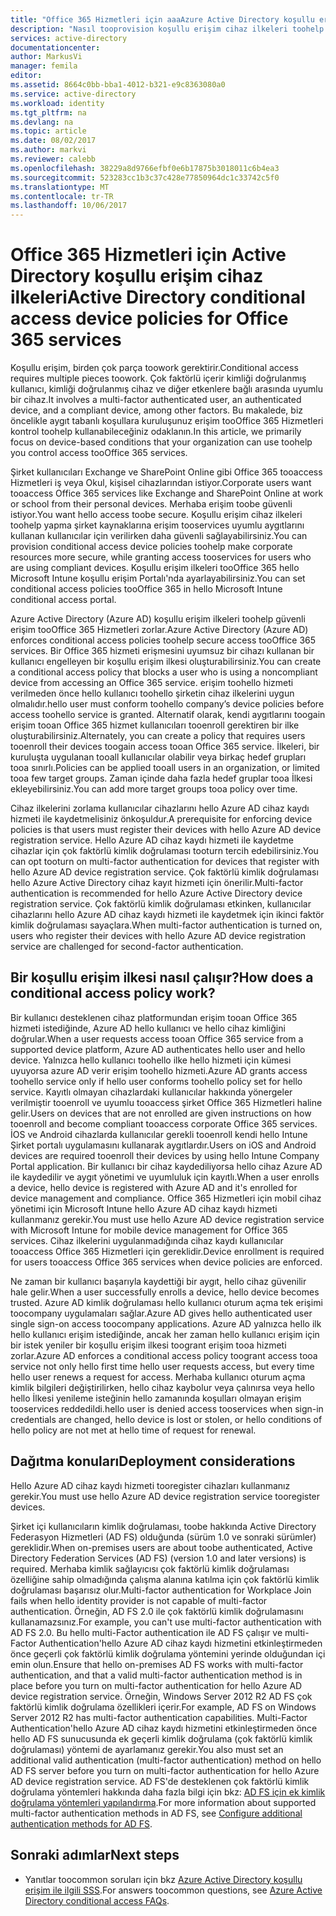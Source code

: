 ```yaml
---
title: "Office 365 Hizmetleri için aaaAzure Active Directory koşullu erişim cihaz ilkeleri | Microsoft Docs"
description: "Nasıl tooprovision koşullu erişim cihaz ilkeleri toohelp hale şirket kaynaklarına daha güvenli kullanıcı uyumluluk ve erişim tooservices korurken hakkında bilgi edinin."
services: active-directory
documentationcenter: 
author: MarkusVi
manager: femila
editor: 
ms.assetid: 8664c0bb-bba1-4012-b321-e9c8363080a0
ms.service: active-directory
ms.workload: identity
ms.tgt_pltfrm: na
ms.devlang: na
ms.topic: article
ms.date: 08/02/2017
ms.author: markvi
ms.reviewer: calebb
ms.openlocfilehash: 38229a8d9766efbf0e6b17875b3018011c6b4ea3
ms.sourcegitcommit: 523283cc1b3c37c428e77850964dc1c33742c5f0
ms.translationtype: MT
ms.contentlocale: tr-TR
ms.lasthandoff: 10/06/2017
---
```

# <a name="active-directory-conditional-access-device-policies-for-office-365-services"></a><span data-ttu-id="d0e71-103">Office 365 Hizmetleri için Active Directory koşullu erişim cihaz ilkeleri</span><span class="sxs-lookup"><span data-stu-id="d0e71-103">Active Directory conditional access device policies for Office 365 services</span></span>

<span data-ttu-id="d0e71-104">Koşullu erişim, birden çok parça toowork gerektirir.</span><span class="sxs-lookup"><span data-stu-id="d0e71-104">Conditional access requires multiple pieces toowork.</span></span> <span data-ttu-id="d0e71-105">Çok faktörlü içerir kimliği doğrulanmış kullanıcı, kimliği doğrulanmış cihaz ve diğer etkenlere bağlı arasında uyumlu bir cihaz.</span><span class="sxs-lookup"><span data-stu-id="d0e71-105">It involves a multi-factor authenticated user, an authenticated device, and a compliant device, among other factors.</span></span> <span data-ttu-id="d0e71-106">Bu makalede, biz öncelikle aygıt tabanlı koşullara kuruluşunuz erişim tooOffice 365 Hizmetleri kontrol toohelp kullanabileceğiniz odaklanın.</span><span class="sxs-lookup"><span data-stu-id="d0e71-106">In this article, we primarily focus on device-based conditions that your organization can use toohelp you control access tooOffice 365 services.</span></span> 

<span data-ttu-id="d0e71-107">Şirket kullanıcıları Exchange ve SharePoint Online gibi Office 365 tooaccess Hizmetleri iş veya Okul, kişisel cihazlarından istiyor.</span><span class="sxs-lookup"><span data-stu-id="d0e71-107">Corporate users want tooaccess Office 365 services like Exchange and SharePoint Online at work or school from their personal devices.</span></span> <span data-ttu-id="d0e71-108">Merhaba erişim toobe güvenli istiyor.</span><span class="sxs-lookup"><span data-stu-id="d0e71-108">You want hello access toobe secure.</span></span> <span data-ttu-id="d0e71-109">Koşullu erişim cihaz ilkeleri toohelp yapma şirket kaynaklarına erişim tooservices uyumlu aygıtlarını kullanan kullanıcılar için verilirken daha güvenli sağlayabilirsiniz.</span><span class="sxs-lookup"><span data-stu-id="d0e71-109">You can provision conditional access device policies toohelp make corporate resources more secure, while granting access tooservices for users who are using compliant devices.</span></span> <span data-ttu-id="d0e71-110">Koşullu erişim ilkeleri tooOffice 365 hello Microsoft Intune koşullu erişim Portalı'nda ayarlayabilirsiniz.</span><span class="sxs-lookup"><span data-stu-id="d0e71-110">You can set conditional access policies tooOffice 365 in hello Microsoft Intune conditional access portal.</span></span>

<span data-ttu-id="d0e71-111">Azure Active Directory (Azure AD) koşullu erişim ilkeleri toohelp güvenli erişim tooOffice 365 Hizmetleri zorlar.</span><span class="sxs-lookup"><span data-stu-id="d0e71-111">Azure Active Directory (Azure AD) enforces conditional access policies toohelp secure access tooOffice 365 services.</span></span> <span data-ttu-id="d0e71-112">Bir Office 365 hizmeti erişmesini uyumsuz bir cihazı kullanan bir kullanıcı engelleyen bir koşullu erişim ilkesi oluşturabilirsiniz.</span><span class="sxs-lookup"><span data-stu-id="d0e71-112">You can create a conditional access policy that blocks a user who is using a noncompliant device from accessing an Office 365 service.</span></span> <span data-ttu-id="d0e71-113">erişim toohello hizmeti verilmeden önce hello kullanıcı toohello şirketin cihaz ilkelerini uygun olmalıdır.</span><span class="sxs-lookup"><span data-stu-id="d0e71-113">hello user must conform toohello company’s device policies before access toohello service is granted.</span></span> <span data-ttu-id="d0e71-114">Alternatif olarak, kendi aygıtlarını toogain erişim tooan Office 365 hizmet kullanıcıları tooenroll gerektiren bir ilke oluşturabilirsiniz.</span><span class="sxs-lookup"><span data-stu-id="d0e71-114">Alternately, you can create a policy that requires users tooenroll their devices toogain access tooan Office 365 service.</span></span> <span data-ttu-id="d0e71-115">İlkeleri, bir kuruluşta uygulanan tooall kullanıcılar olabilir veya birkaç hedef grupları tooa sınırlı.</span><span class="sxs-lookup"><span data-stu-id="d0e71-115">Policies can be applied tooall users in an organization, or limited tooa few target groups.</span></span> <span data-ttu-id="d0e71-116">Zaman içinde daha fazla hedef gruplar tooa İlkesi ekleyebilirsiniz.</span><span class="sxs-lookup"><span data-stu-id="d0e71-116">You can add more target groups tooa policy over time.</span></span>

<span data-ttu-id="d0e71-117">Cihaz ilkelerini zorlama kullanıcılar cihazlarını hello Azure AD cihaz kaydı hizmeti ile kaydetmelisiniz önkoşuldur.</span><span class="sxs-lookup"><span data-stu-id="d0e71-117">A prerequisite for enforcing device policies is that users must register their devices with hello Azure AD device registration service.</span></span> <span data-ttu-id="d0e71-118">Hello Azure AD cihaz kaydı hizmeti ile kaydetme cihazlar için çok faktörlü kimlik doğrulaması tooturn tercih edebilirsiniz.</span><span class="sxs-lookup"><span data-stu-id="d0e71-118">You can opt tooturn on multi-factor authentication for devices that register with hello Azure AD device registration service.</span></span> <span data-ttu-id="d0e71-119">Çok faktörlü kimlik doğrulaması hello Azure Active Directory cihaz kayıt hizmeti için önerilir.</span><span class="sxs-lookup"><span data-stu-id="d0e71-119">Multi-factor authentication is recommended for hello Azure Active Directory device registration service.</span></span> <span data-ttu-id="d0e71-120">Çok faktörlü kimlik doğrulaması etkinken, kullanıcılar cihazlarını hello Azure AD cihaz kaydı hizmeti ile kaydetmek için ikinci faktör kimlik doğrulaması sayaçlara.</span><span class="sxs-lookup"><span data-stu-id="d0e71-120">When multi-factor authentication is turned on, users who register their devices with hello Azure AD device registration service are challenged for second-factor authentication.</span></span>

## <a name="how-does-a-conditional-access-policy-work"></a><span data-ttu-id="d0e71-121">Bir koşullu erişim ilkesi nasıl çalışır?</span><span class="sxs-lookup"><span data-stu-id="d0e71-121">How does a conditional access policy work?</span></span>

<span data-ttu-id="d0e71-122">Bir kullanıcı desteklenen cihaz platformundan erişim tooan Office 365 hizmeti istediğinde, Azure AD hello kullanıcı ve hello cihaz kimliğini doğrular.</span><span class="sxs-lookup"><span data-stu-id="d0e71-122">When a user requests access tooan Office 365 service from a supported device platform, Azure AD authenticates hello user and hello device.</span></span> <span data-ttu-id="d0e71-123">Yalnızca hello kullanıcı toohello ilke hello hizmeti için kümesi uyuyorsa azure AD verir erişim toohello hizmeti.</span><span class="sxs-lookup"><span data-stu-id="d0e71-123">Azure AD grants access toohello service only if hello user conforms toohello policy set for hello service.</span></span> <span data-ttu-id="d0e71-124">Kayıtlı olmayan cihazlardaki kullanıcılar hakkında yönergeler verilmiştir tooenroll ve uyumlu tooaccess şirket Office 365 Hizmetleri haline gelir.</span><span class="sxs-lookup"><span data-stu-id="d0e71-124">Users on devices that are not enrolled are given instructions on how tooenroll and become compliant tooaccess corporate Office 365 services.</span></span> <span data-ttu-id="d0e71-125">İOS ve Android cihazlarda kullanıcılar gerekli tooenroll kendi hello Intune Şirket portalı uygulamasını kullanarak aygıtlardır.</span><span class="sxs-lookup"><span data-stu-id="d0e71-125">Users on iOS and Android devices are required tooenroll their devices by using hello Intune Company Portal application.</span></span> <span data-ttu-id="d0e71-126">Bir kullanıcı bir cihaz kaydediliyorsa hello cihaz Azure AD ile kaydedilir ve aygıt yönetimi ve uyumluluk için kayıtlı.</span><span class="sxs-lookup"><span data-stu-id="d0e71-126">When a user enrolls a device, hello device is registered with Azure AD and it's enrolled for device management and compliance.</span></span> <span data-ttu-id="d0e71-127">Office 365 Hizmetleri için mobil cihaz yönetimi için Microsoft Intune hello Azure AD cihaz kaydı hizmeti kullanmanız gerekir.</span><span class="sxs-lookup"><span data-stu-id="d0e71-127">You must use hello Azure AD device registration service with Microsoft Intune for mobile device management for Office 365 services.</span></span> <span data-ttu-id="d0e71-128">Cihaz ilkelerini uygulanmadığında cihaz kaydı kullanıcılar tooaccess Office 365 Hizmetleri için gereklidir.</span><span class="sxs-lookup"><span data-stu-id="d0e71-128">Device enrollment is required for users tooaccess Office 365 services when device policies are enforced.</span></span>

<span data-ttu-id="d0e71-129">Ne zaman bir kullanıcı başarıyla kaydettiği bir aygıt, hello cihaz güvenilir hale gelir.</span><span class="sxs-lookup"><span data-stu-id="d0e71-129">When a user successfully enrolls a device, hello device becomes trusted.</span></span> <span data-ttu-id="d0e71-130">Azure AD kimlik doğrulaması hello kullanıcı oturum açma tek erişimi toocompany uygulamaları sağlar.</span><span class="sxs-lookup"><span data-stu-id="d0e71-130">Azure AD gives hello authenticated user single sign-on access toocompany applications.</span></span> <span data-ttu-id="d0e71-131">Azure AD yalnızca hello ilk hello kullanıcı erişim istediğinde, ancak her zaman hello kullanıcı erişim için bir istek yeniler bir koşullu erişim ilkesi toogrant erişim tooa hizmeti zorlar.</span><span class="sxs-lookup"><span data-stu-id="d0e71-131">Azure AD enforces a conditional access policy toogrant access tooa service not only hello first time hello user requests access, but every time hello user renews a request for access.</span></span> <span data-ttu-id="d0e71-132">Merhaba kullanıcı oturum açma kimlik bilgileri değiştirilirken, hello cihaz kaybolur veya çalınırsa veya hello hello İlkesi yenileme isteğinin hello zamanında koşulları olmayan erişim tooservices reddedildi.</span><span class="sxs-lookup"><span data-stu-id="d0e71-132">hello user is denied access tooservices when sign-in credentials are changed, hello device is lost or stolen, or hello conditions of hello policy are not met at hello time of request for renewal.</span></span>

## <a name="deployment-considerations"></a><span data-ttu-id="d0e71-133">Dağıtma konuları</span><span class="sxs-lookup"><span data-stu-id="d0e71-133">Deployment considerations</span></span>

<span data-ttu-id="d0e71-134">Hello Azure AD cihaz kaydı hizmeti tooregister cihazları kullanmanız gerekir.</span><span class="sxs-lookup"><span data-stu-id="d0e71-134">You must use hello Azure AD device registration service tooregister devices.</span></span>

<span data-ttu-id="d0e71-135">Şirket içi kullanıcıların kimlik doğrulaması, toobe hakkında Active Directory Federasyon Hizmetleri (AD FS) olduğunda (sürüm 1.0 ve sonraki sürümler) gereklidir.</span><span class="sxs-lookup"><span data-stu-id="d0e71-135">When on-premises users are about toobe authenticated, Active Directory Federation Services (AD FS) (version 1.0 and later versions) is required.</span></span> <span data-ttu-id="d0e71-136">Merhaba kimlik sağlayıcısı çok faktörlü kimlik doğrulaması özelliğine sahip olmadığında çalışma alanına katılma için çok faktörlü kimlik doğrulaması başarısız olur.</span><span class="sxs-lookup"><span data-stu-id="d0e71-136">Multi-factor authentication for Workplace Join fails when hello identity provider is not capable of multi-factor authentication.</span></span> <span data-ttu-id="d0e71-137">Örneğin, AD FS 2.0 ile çok faktörlü kimlik doğrulamasını kullanamazsınız.</span><span class="sxs-lookup"><span data-stu-id="d0e71-137">For example, you can't use multi-factor authentication with AD FS 2.0.</span></span> <span data-ttu-id="d0e71-138">Bu hello multi-Factor authentication ile AD FS çalışır ve multi-Factor Authentication'hello Azure AD cihaz kaydı hizmetini etkinleştirmeden önce geçerli çok faktörlü kimlik doğrulama yöntemini yerinde olduğundan içi emin olun.</span><span class="sxs-lookup"><span data-stu-id="d0e71-138">Ensure that hello on-premises AD FS works with multi-factor authentication, and that a valid multi-factor authentication method is in place before you turn on multi-factor authentication for hello Azure AD device registration service.</span></span> <span data-ttu-id="d0e71-139">Örneğin, Windows Server 2012 R2 AD FS çok faktörlü kimlik doğrulama özellikleri içerir.</span><span class="sxs-lookup"><span data-stu-id="d0e71-139">For example, AD FS on Windows Server 2012 R2 has multi-factor authentication capabilities.</span></span> <span data-ttu-id="d0e71-140">Multi-Factor Authentication'hello Azure AD cihaz kaydı hizmetini etkinleştirmeden önce hello AD FS sunucusunda ek geçerli kimlik doğrulama (çok faktörlü kimlik doğrulaması) yöntemi de ayarlamanız gerekir.</span><span class="sxs-lookup"><span data-stu-id="d0e71-140">You also must set an additional valid authentication (multi-factor authentication) method on hello AD FS server before you turn on multi-factor authentication for hello Azure AD device registration service.</span></span> <span data-ttu-id="d0e71-141">AD FS'de desteklenen çok faktörlü kimlik doğrulama yöntemleri hakkında daha fazla bilgi için bkz: [AD FS için ek kimlik doğrulama yöntemleri yapılandırma](/windows-server/identity/ad-fs/operations/configure-additional-authentication-methods-for-ad-fs).</span><span class="sxs-lookup"><span data-stu-id="d0e71-141">For more information about supported multi-factor authentication methods in AD FS, see [Configure additional authentication methods for AD FS](/windows-server/identity/ad-fs/operations/configure-additional-authentication-methods-for-ad-fs).</span></span>

## <a name="next-steps"></a><span data-ttu-id="d0e71-142">Sonraki adımlar</span><span class="sxs-lookup"><span data-stu-id="d0e71-142">Next steps</span></span>

*   <span data-ttu-id="d0e71-143">Yanıtlar toocommon soruları için bkz [Azure Active Directory koşullu erişim ile ilgili SSS](active-directory-conditional-faqs.md).</span><span class="sxs-lookup"><span data-stu-id="d0e71-143">For answers toocommon questions, see [Azure Active Directory conditional access FAQs](active-directory-conditional-faqs.md).</span></span>
